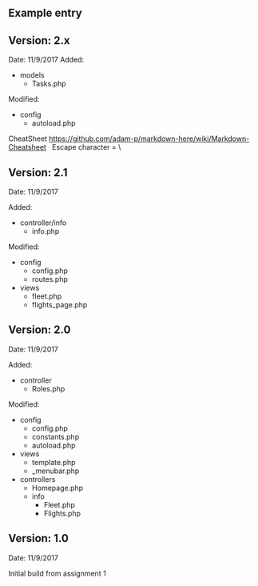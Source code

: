 ## Example entry
## Version: 2.x
Date:	 11/9/2017
Added:
- models
	* Tasks.php
	
Modified:
- config
	* autoload.php

CheatSheet
https://github.com/adam-p/markdown-here/wiki/Markdown-Cheatsheet &nbsp;
Escape character = \\

## Version: 2.1
Date:    11/9/2017

Added:
- controller/info
	* info.php

Modified:
- config
	* config.php
	* routes.php
- views	
	* fleet.php
	* flights_page.php	

## Version: 2.0
Date:    11/9/2017

Added:
- controller
	* Roles.php

Modified:
- config
	* config.php
	* constants.php
	* autoload.php
- views	
	* template.php
	* \_menubar.php	
- controllers
	* Homepage.php
	* info
		- Fleet.php
		- Flights.php


## Version: 1.0
Date:	 11/9/2017

Initial build from assignment 1


